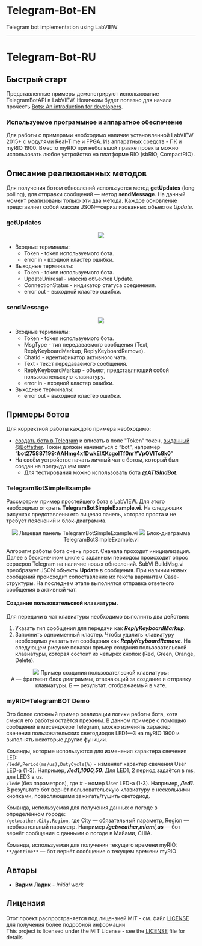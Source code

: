 # Telegram-Bot-EN
Telegram bot implementation using LabVIEW

---
# Telegram-Bot-RU
## Быстрый старт
Представленные примеры демонстрируют использование TelegramBotAPI в LabVIEW. Новичкам будет полезно для начала прочесть 
[Bots: An introduction for developers](https://core.telegram.org/bots/api/).

### Используемое программное и аппаратное обеспечение
Для работы с примерами необходимо наличие установленной LabVIEW 2015+ с модулями Real-Time и FPGA. Из аппаратных средств - ПК и 
myRIO 1900. Вместо myRIO при небольшой правке проекта можно использовать любое устройство на платформе RIO (sbRIO, CompactRIO).

## Описание реализованных методов
Для получения ботом обновлений используется метод **getUpdates** (long polling), для отправки сообщений — метод **sendMessage**. На данный 
момент реализованы только эти два метода. Каждое обновление представляет собой массив JSON—сериализованных объектов *Update*.
### getUpdates
<p align="center">
  <img src="https://raw.githubusercontent.com/ladikvadim/Telegram-Bot/master/Docs/ConnectorsGetUpdates.PNG">
</p>

* Входные терминалы:
   * Token    - token используемого бота.
   * error in	- входной кластер ошибки.
* Выходные терминалы:
  * Token	- token используемого бота.
  * UpdateUniresal - массив объектов Update.
  * ConnectionStatus - индикатор статуса соединения.
  * error out - выходной кластер ошибки.

### sendMessage
<p align="center">
  <img src="https://raw.githubusercontent.com/ladikvadim/Telegram-Bot/master/Docs/ConnectorsSendMessage.PNG">
</p>

* Входные терминалы:
  * Token - token используемого бота.
  * MsgType - тип передаваемого сообщения (Text, ReplyKeyboardMarkup, ReplyKeyboardRemove).
  * ChatId - идентификатор активного чата.
  * Text - текст передаваемого сообщения.
  * ReplyKeyboardMarkup - объект, представляющий собой пользовательскую клавиатуру.
  * error in - входной кластер ошибки.
* Выходные терминалы:
  * error out - выходной кластер ошибки.

## Примеры ботов
Для корректной работы каждого примера необходимо:
* [создать бота в Telegram](https://core.telegram.org/bots#6-botfather) и вписать в поле "Token" токен, [выданный @Botfather](https://core.telegram.org/bots/api#authorizing-your-bot). 
Токен должен начинаться с “bot”, например “**bot275887199:AAHmg4xfDwkElXKcgoITf0nrYVpOVlTc8k0**”
* На своём устройстве начать личный чат с ботом, который был создан на предыдущем шаге.
  * Для тестирования можно использовать бота ***@ATISIndBot***.

### TelegramBotSimpleExample
Рассмотрим пример простейшего бота в LabVIEW. Для этого необходимо открыть **TelegramBotSimpleExample.vi**. На следующих рисунках
представлены его лицевая панель, которая проста и не требует пояснений и блок-диаграмма.

<p align="center">
  <img src="https://raw.githubusercontent.com/ladikvadim/Telegram-Bot/master/Docs/FrontPanelTelegramBotSimpleExample.PNG">
  Лицевая панель TelegramBotSimpleExample.vi
  <img src="https://raw.githubusercontent.com/ladikvadim/Telegram-Bot/master/Docs/BlockDiagramTelegramBotSimpleExample.PNG">
  Блок-диаграмма TelegramBotSimpleExample.vi
</p>

Алгоритм работы бота очень прост. Сначала проходит инициализация. Далее в бесконечном цикле с заданным периодом происходит опрос 
серверов Telegram на наличие новых обновлений. SubVI BuildMsg.vi преобразует JSON объекты **Update** в сообщения. При наличии новых 
сообщений происходит сопоставление их текста вариантам Case-структуры. На последнем этапе выполнятся отправка ответного сообщения 
в активный чат.

#### Создание пользовательской клавиатуры.
Для передачи в чат клавиатуры необходимо выполнить два действия:
1. Указать тип сообщения для передачи как ***ReplyKeyboardMarkup***.
2. Заполнить одноименный кластер.
Чтобы удалить клавиатуру необходимо указать тип сообщения как ***ReplyKeyboardRemove***.
На следующем рисунке показан пример создания пользовательской клавиатуры, которая состоит из четырёх кнопок (Red, Green, Orange, Delete).

<p align="center">
  <img src="https://raw.githubusercontent.com/ladikvadim/Telegram-Bot/master/Docs/CreatingCustomKeyboard.png">
  Пример создания пользовательской клавиатуры:<br>
  А — фрагмент блок диаграммы, отвечающий за создание и отправку клавиатуры.
  Б — результат, отображаемый в чате.
</p>

### myRIO+TelegramBOT Demo
Это более сложный пример реализации логики работы бота, хотя смысл его работы остаётся прежним. В данном примере с помощью сообщений в 
месенджере Telegram, можно изменять характер свечения пользовательских светодиодов LED1—3 на myRIO 1900 и выполнять некоторые другие 
функции.

Команды, которые используются для изменения характера свечения LED:<br>
`/led#,Period(ms/us),DutyCycle(%)` - изменяет характер свечения User LED-а (1-3). Например, ***/led1,1000,50***. Для LED1, 2 период задаётся 
в ms, для LED3 в us. <br>
`/led#` (без параметров), где # - номер User LED-а (1-3). Например, ***/led1***. В результате бот вернёт пользовательскую клавиатуру с 
несколькими кнопками, позволяющими зажигать/тушить светодиод.

Команда, используемая для получения данных о погоде в определённом городе:<br>
`/getweather,Сity,Region`, где City — обязательный параметр, Region — необязательный параметр.
Например ***/getweather,miami,us*** — бот вернёт сообщение с данными о погоде в Майами, США. <br>

Команда, используемая для получения текущего времени myRIO:
`**/gettime**` — бот вернёт сообщение о текущем времени myRIO

## Авторы

* **Вадим Ладик** - *Initial work*

## Лицензия

Этот проект распространяется под лицензией MIT - см. файл [LICENSE](LICENSE) для получения более подробной информации<br>
This project is licensed under the MIT License - see the [LICENSE](LICENSE) file for details
   
```
